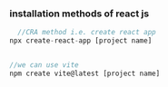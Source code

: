 <h3>installation methods of react js</h3>

```javascript
  //CRA method i.e. create react app
npx create-react-app [project name]


//we can use vite
npm create vite@latest [project name]
```
